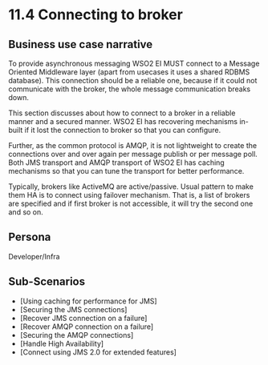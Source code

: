 # 11.4 Connecting to broker


## Business use case narrative

To provide asynchronous messaging WSO2 EI MUST connect to a Message Oriented Middleware layer (apart from usecases it uses
a shared RDBMS database). This connection should be a reliable one, because if it could not communicate with the broker, 
the whole message communication breaks down. 

This section discusses about how to connect to a broker in a reliable manner and a secured manner. WSO2 EI has recovering
mechanisms in-built if it lost the connection to broker so that you can configure. 

Further, as the common protocol is AMQP, it is not lightweight to create the connections over and over again per message publish or per
message poll. Both JMS transport and AMQP transport of WSO2 EI has caching mechanisms so that you can tune the transport 
for better performance. 

Typically, brokers like ActiveMQ are active/passive. Usual pattern to make them HA is to connect using failover mechanism.
That is, a list of brokers are specified and if first broker is not accessible, it will try the second one and so on. 
 

## Persona
Developer/Infra  

## Sub-Scenarios

 - [Using caching for performance for JMS]
 - [Securing the JMS connections]
 - [Recover JMS connection on a failure]
 - [Recover AMQP connection on a failure]
 - [Securing the AMQP connections]
 - [Handle High Availability]
 - [Connect using JMS 2.0 for extended features]
  